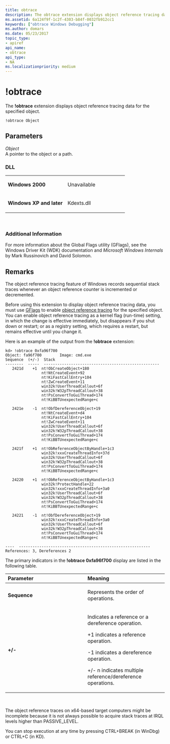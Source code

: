 ```yaml
---
title: obtrace
description: The obtrace extension displays object reference tracing data for the specified object.
ms.assetid: 6a124f9f-1c2f-4303-b84f-0032fb912cc1
keywords: ["obtrace Windows Debugging"]
ms.author: domars
ms.date: 05/23/2017
topic_type:
- apiref
api_name:
- obtrace
api_type:
- NA
ms.localizationpriority: medium
---
```


# !obtrace


The **!obtrace** extension displays object reference tracing data for the specified object.

```
!obtrace Object
```

## <span id="Parameters"></span><span id="parameters"></span><span id="PARAMETERS"></span>Parameters


<span id="_______Object______"></span><span id="_______object______"></span><span id="_______OBJECT______"></span> *Object*   
A pointer to the object or a path.

### <span id="DLL"></span><span id="dll"></span>DLL

<table>
<colgroup>
<col width="50%" />
<col width="50%" />
</colgroup>
<tbody>
<tr class="odd">
<td align="left"><p><strong>Windows 2000</strong></p></td>
<td align="left"><p>Unavailable</p></td>
</tr>
<tr class="even">
<td align="left"><p><strong>Windows XP and later</strong></p></td>
<td align="left"><p>Kdexts.dll</p></td>
</tr>
</tbody>
</table>

 

### <span id="Additional_Information"></span><span id="additional_information"></span><span id="ADDITIONAL_INFORMATION"></span>Additional Information

For more information about the Global Flags utility (GFlags), see the Windows Driver Kit (WDK) documentation and *Microsoft Windows Internals* by Mark Russinovich and David Solomon.

Remarks
-------

The object reference tracing feature of Windows records sequential stack traces whenever an object reference counter is incremented or decremented.

Before using this extension to display object reference tracing data, you must use [GFlags](gflags.md) to enable [object reference tracing](object-reference-tracing.md) for the specified object. You can enable object reference tracing as a kernel flag (run-time) setting, in which the change is effective immediately, but disappears if you shut down or restart; or as a registry setting, which requires a restart, but remains effective until you change it.

Here is an example of the output from the **!obtrace** extension:

```
kd> !obtrace 0xfa96f700
Object: fa96f700        Image: cmd.exe
Sequence  (+/-)  Stack
--------  -----  ---------------------------------------------------
   2421d    +1  nt!ObCreateObject+180
                nt!NtCreateEvent+92
                nt!KiFastCallEntry+104
                nt!ZwCreateEvent+11
                win32k!UserThreadCallout+6f
                win32k!W32pThreadCallout+38
                nt!PsConvertToGuiThread+174
                nt!KiBBTUnexpectedRange+c

   2421e    -1  nt!ObfDereferenceObject+19
                nt!NtCreateEvent+d4
                nt!KiFastCallEntry+104
                nt!ZwCreateEvent+11
                win32k!UserThreadCallout+6f
                win32k!W32pThreadCallout+38
                nt!PsConvertToGuiThread+174
                nt!KiBBTUnexpectedRange+c

   2421f    +1  nt!ObReferenceObjectByHandle+1c3
                win32k!xxxCreateThreadInfo+37d
                win32k!UserThreadCallout+6f
                win32k!W32pThreadCallout+38
                nt!PsConvertToGuiThread+174
                nt!KiBBTUnexpectedRange+c

   24220    +1  nt!ObReferenceObjectByHandle+1c3
                win32k!ProtectHandle+22
                win32k!xxxCreateThreadInfo+3a0
                win32k!UserThreadCallout+6f
                win32k!W32pThreadCallout+38
                nt!PsConvertToGuiThread+174
                nt!KiBBTUnexpectedRange+c

   24221    -1  nt!ObfDereferenceObject+19
                win32k!xxxCreateThreadInfo+3a0
                win32k!UserThreadCallout+6f
                win32k!W32pThreadCallout+38
                nt!PsConvertToGuiThread+174
                nt!KiBBTUnexpectedRange+c

----  ----------------------------------------------------------
References: 3, Dereferences 2
```

The primary indicators in the **!obtrace 0xfa96f700** display are listed in the following table.

<table>
<colgroup>
<col width="50%" />
<col width="50%" />
</colgroup>
<thead>
<tr class="header">
<th align="left">Parameter</th>
<th align="left">Meaning</th>
</tr>
</thead>
<tbody>
<tr class="odd">
<td align="left"><p><strong>Sequence</strong></p></td>
<td align="left"><p>Represents the order of operations.</p></td>
</tr>
<tr class="even">
<td align="left"><p><strong>+/-</strong></p></td>
<td align="left"><p>Indicates a reference or a dereference operation.</p>
<p>+1 indicates a reference operation.</p>
<p>-1 indicates a dereference operation.</p>
<p>+/- n indicates multiple reference/dereference operations.</p></td>
</tr>
</tbody>
</table>

 

The object reference traces on x64-based target computers might be incomplete because it is not always possible to acquire stack traces at IRQL levels higher than PASSIVE\_LEVEL.

You can stop execution at any time by pressing CTRL+BREAK (in WinDbg) or CTRL+C (in KD).

 

 





